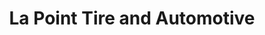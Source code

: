 ---
title: "La Point Tire and Automotive"
url: /rice-lake/la-point-tire-and-automotive/
shop: car repair
---
